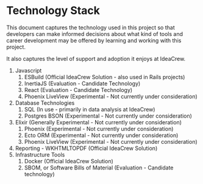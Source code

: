 # Technology Stack

This document captures the technology used in this project so that developers can make informed decisions about what kind of tools and career development may be offered by learning and working with this project.

It also captures the level of support and adoption it enjoys at IdeaCrew.

1. Javascript
   1. ESBuild (Official IdeaCrew Solution - also used in Rails projects)
   2. InertiaJS (Evaluation - Candidate Technology)
   3. React (Evaluation - Candidate Technology)
   4. Phoenix LiveView (Experimental - Not currently under consideration)
2. Database Technologies
   1. SQL (In use - primarily in data analysis at IdeaCrew)
   2. Postgres BSON (Experimental - Not currently under consideration)
3. Elixir (Generally Experimental - Not currently under consideration)
   1. Phoenix (Experimental - Not currently under consideration)
   2. Ecto ORM (Experimental - Not currently under consideration)
   3. Phoenix LiveView (Experimental - Not currently under consideration)
4. Reporting - WKHTMLTOPDF (Official IdeaCrew Solution)
5. Infrastructure Tools
   1. Docker (Official IdeaCrew Solution)
   2. SBOM, or Software Bills of Material (Evaluation - Candidate technology)